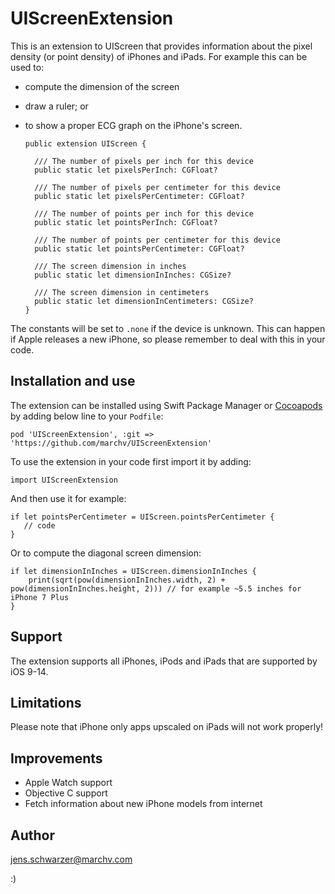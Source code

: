 # UIScreenExtension

This is an extension to UIScreen that provides information about the pixel density (or point density) of iPhones and iPads. For example this can be used to:

* compute the dimension of the screen
* draw a ruler; or
* to show a proper ECG graph on the iPhone's screen.

      public extension UIScreen {
    
        /// The number of pixels per inch for this device
        public static let pixelsPerInch: CGFloat?
        
        /// The number of pixels per centimeter for this device
        public static let pixelsPerCentimeter: CGFloat?
        
        /// The number of points per inch for this device
        public static let pointsPerInch: CGFloat?
        
        /// The number of points per centimeter for this device
        public static let pointsPerCentimeter: CGFloat?
        
        /// The screen dimension in inches
        public static let dimensionInInches: CGSize?
        
        /// The screen dimension in centimeters
        public static let dimensionInCentimeters: CGSize?
      }

The constants will be set to `.none` if the device is unknown. This can happen if Apple releases a new iPhone, so please remember to deal with this in your code.


## Installation and use

The extension can be installed using Swift Package Manager or [Cocoapods](https://cocoapods.org/) by adding below line to your `Podfile`:

    pod 'UIScreenExtension', :git => 'https://github.com/marchv/UIScreenExtension'

To use the extension in your code first import it by adding:

    import UIScreenExtension
    
And then use it for example:

    if let pointsPerCentimeter = UIScreen.pointsPerCentimeter {
       // code
    }

Or to compute the diagonal screen dimension:

    if let dimensionInInches = UIScreen.dimensionInInches {
        print(sqrt(pow(dimensionInInches.width, 2) + pow(dimensionInInches.height, 2))) // for example ~5.5 inches for iPhone 7 Plus
    }


## Support

The extension supports all iPhones, iPods and iPads that are supported by iOS 9-14.


## Limitations

Please note that iPhone only apps upscaled on iPads will not work properly!


## Improvements

* Apple Watch support
* Objective C support
* Fetch information about new iPhone models from internet

## Author

jens.schwarzer@marchv.com

:)
